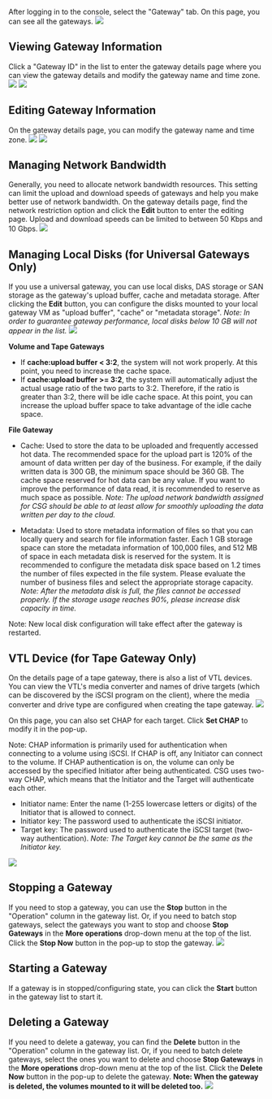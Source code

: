 After logging in to the console, select the "Gateway" tab. On this page, you can see all the gateways.
![](https://mc.qcloudimg.com/static/img/d487be233e18b20b9fea413510408718/image.png)

## Viewing Gateway Information
Click a "Gateway ID" in the list to enter the gateway details page where you can view the gateway details and modify the gateway name and time zone.
![](https://mc.qcloudimg.com/static/img/011d3d7cacc7fb6b1770355d0e31bee9/image.png)
![](https://mc.qcloudimg.com/static/img/c86a717862f4598324826bc18660ff72/image.png)

## Editing Gateway Information
On the gateway details page, you can modify the gateway name and time zone.
![](https://mc.qcloudimg.com/static/img/79ab65c3f032928167938ed4ae0b1efb/image.png)
![](https://mc.qcloudimg.com/static/img/26d3f0a8fee26a0b27c22181c3efd776/image.png)

## Managing Network Bandwidth
Generally, you need to allocate network bandwidth resources. This setting can limit the upload and download speeds of gateways and help you make better use of network bandwidth.
On the gateway details page, find the network restriction option and click the **Edit** button to enter the editing page. Upload and download speeds can be limited to between 50 Kbps and 10 Gbps.
![](https://mc.qcloudimg.com/static/img/7d1280ca7bf72d0e871c3d8972811c9f/image.png)

## Managing Local Disks (for Universal Gateways Only)
If you use a universal gateway, you can use local disks, DAS storage or SAN storage as the gateway's upload buffer, cache and metadata storage. After clicking the **Edit** button, you can configure the disks mounted to your local gateway VM as "upload buffer", "cache" or "metadata storage".
*Note: In order to guarantee gateway performance, local disks below 10 GB will not appear in the list.*
![](https://mc.qcloudimg.com/static/img/7cf2f39c76e02432574c36aa8a644472/image.png)

**Volume and Tape Gateways**

- If **cache:upload buffer < 3:2**, the system will not work properly. At this point, you need to increase the cache space.
- If **cache:upload buffer >= 3:2**, the system will automatically adjust the actual usage ratio of the two parts to 3:2. Therefore, if the ratio is greater than 3:2, there will be idle cache space. At this point, you can increase the upload buffer space to take advantage of the idle cache space.

**File Gateway**

- Cache: Used to store the data to be uploaded and frequently accessed hot data. The recommended space for the upload part is 120% of the amount of data written per day of the business. For example, if the daily written data is 300 GB, the minimum space should be 360 GB. The cache space reserved for hot data can be any value. If you want to improve the performance of data read, it is recommended to reserve as much space as possible. *Note: The upload network bandwidth assigned for CSG should be able to at least allow for smoothly uploading the data written per day to the cloud.*

- Metadata: Used to store metadata information of files so that you can locally query and search for file information faster. Each 1 GB storage space can store the metadata information of 100,000 files, and 512 MB of space in each metadata disk is reserved for the system. It is recommended to configure the metadata disk space based on 1.2 times the number of files expected in the file system. Please evaluate the number of business files and select the appropriate storage capacity. *Note: After the metadata disk is full, the files cannot be accessed properly. If the storage usage reaches 90%, please increase disk capacity in time.*

Note: New local disk configuration will take effect after the gateway is restarted. 

## VTL Device (for Tape Gateway Only)
On the details page of a tape gateway, there is also a list of VTL devices. You can view the VTL's media converter and names of drive targets (which can be discovered by the iSCSI program on the client), where the media converter and drive type are configured when creating the tape gateway.
![](https://mc.qcloudimg.com/static/img/2b70d455091b26d10128faa2514c54ad/image.png)

On this page, you can also set CHAP for each target. Click **Set CHAP** to modify it in the pop-up.

Note: CHAP information is primarily used for authentication when connecting to a volume using iSCSI. If CHAP is off, any Initiator can connect to the volume. If CHAP authentication is on, the volume can only be accessed by the specified Initiator after being authenticated. CSG uses two-way CHAP, which means that the Initiator and the Target will authenticate each other.

* Initiator name: Enter the name (1-255 lowercase letters or digits) of the Initiator that is allowed to connect.
* Initiator key: The password used to authenticate the iSCSI initiator.
* Target key: The password used to authenticate the iSCSI target (two-way authentication).
*Note: The Target key cannot be the same as the Initiator key.*

![](https://mc.qcloudimg.com/static/img/e8afd6270a7b4b55fe18f9132a374e06/image.png)


## Stopping a Gateway
If you need to stop a gateway, you can use the **Stop** button in the "Operation" column in the gateway list. Or, if you need to batch stop gateways, select the gateways you want to stop and choose **Stop Gateways** in the **More operations** drop-down menu at the top of the list. Click the **Stop Now** button in the pop-up to stop the gateway.
![](https://mc.qcloudimg.com/static/img/59002464250633bb56f87ccbb1ed52d6/image.png)

## Starting a Gateway
If a gateway is in stopped/configuring state, you can click the **Start** button in the gateway list to start it.


## Deleting a Gateway
If you need to delete a gateway, you can find the **Delete** button in the "Operation" column in the gateway list. Or, if you need to batch delete gateways, select the ones you want to delete and choose **Stop Gateways** in the **More operations** drop-down menu at the top of the list. Click the **Delete Now** button in the pop-up to delete the gateway.
**Note: When the gateway is deleted, the volumes mounted to it will be deleted too.**
![](https://mc.qcloudimg.com/static/img/ae69ba3401d67291ba3b34040362a6dc/image.png)









